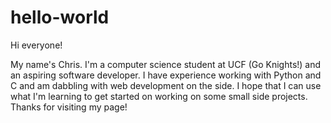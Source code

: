 # hello-world

Hi everyone!

My name's Chris. I'm a computer science student at UCF (Go Knights!) and an aspiring software developer.
I have experience working with Python and C and am dabbling with web development on the side.
I hope that I can use what I'm learning to get started on working on some small side projects.
Thanks for visiting my page!
